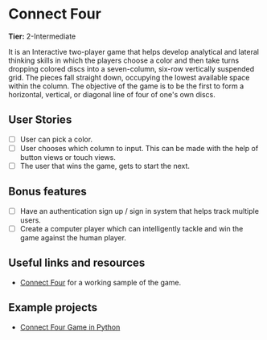 # Connect Four

**Tier:** 2-Intermediate

It is an Interactive two-player game that helps develop analytical and lateral thinking skills in which the players choose a color and then take turns dropping colored discs into a seven-column, six-row vertically suspended grid. 
The pieces fall straight down, occupying the lowest available space within the column. 
The objective of the game is to be the first to form a horizontal, vertical, or diagonal line of four of one's own discs.

## User Stories

- [ ] User can pick a color.
- [ ] User chooses which column to input. This can be made with the help of button views or touch views.
- [ ] The user that wins the game, gets to start the next.

## Bonus features

- [ ] Have an authentication sign up / sign in system that helps track multiple users.
- [ ] Create a computer player which can intelligently tackle and win the game against the human player.

## Useful links and resources

- [Connect Four](https://connect-4.org/) for a working sample of the game.

## Example projects

- [Connect Four Game in Python](https://github.com/KeithGalli/Connect4-Python)
